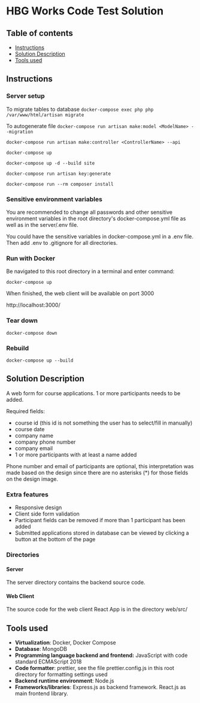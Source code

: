 # HBG Works Code Test Solution

## Table of contents

- [Instructions](#instructions)
- [Solution Description](#solution-description)
- [Tools used](#tools-used)

## Instructions

### Server setup

To migrate tables to database
`docker-compose exec php php /var/www/html/artisan migrate`

To autogenerate file
`docker-compose run artisan make:model <ModelName> --migration`

`docker-compose run artisan make:controller <ControllerName> --api`

`docker-compose up`

`docker-compose up -d --build site`

`docker-compose run artisan key:generate`

`docker-compose run --rm composer install`

### Sensitive environment variables

You are recommended to change all passwords and other sensitive environment variables in the root directory's docker-compose.yml file as well as in the server/.env file. 

You could have the sensitive variables in docker-compose.yml in a .env file. Then add .env to .gitignore for all directories. 

### Run with Docker

Be navigated to this root directory in a terminal and enter command:

`docker-compose up`

When finished, the web client will be available on port 3000

http://localhost:3000/

### Tear down

`docker-compose down`

### Rebuild

`docker-compose up --build`

## Solution Description

A web form for course applications. 1 or more participants needs to be added.

Required fields:

- course id (this id is not something the user has to select/fill in manually)
- course date
- company name
- company phone number
- company email
- 1 or more participants with at least a name added

Phone number and email of participants are optional, this interpretation was made based on the design since there are no asterisks (\*) for those fields on the design image.

### Extra features

- Responsive design
- Client side form validation
- Participant fields can be removed if more than 1 participant has been added
- Submitted applications stored in database can be viewed by clicking a button at the bottom of the page

### Directories

#### Server

The server directory contains the backend source code.

#### Web Client

The source code for the web client React App is in the directory web/src/

## Tools used

- **Virtualization**: Docker, Docker Compose
- **Database**: MongoDB
- **Programming language backend and frontend:** JavaScript with code standard ECMAScript 2018
- **Code formatter**: prettier, see the file prettier.config.js in this root directory for formatting settings used
- **Backend runtime environment**: Node.js
- **Frameworks/libraries**: Express.js as backend framework. React.js as main frontend library.

